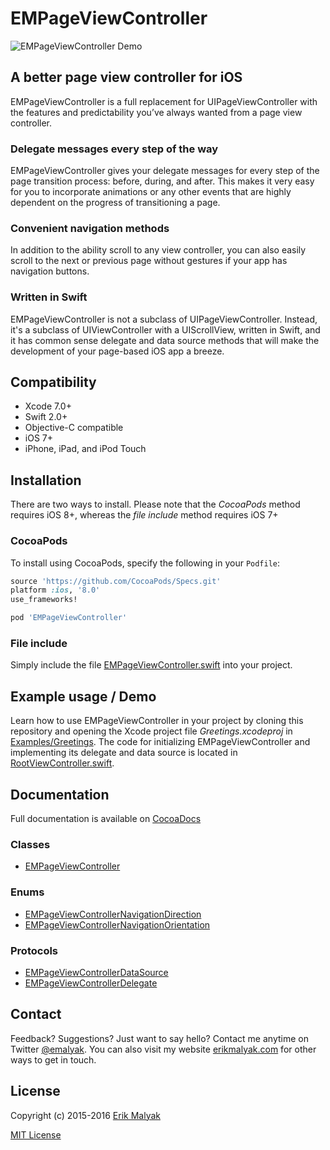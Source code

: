 # EMPageViewController

![EMPageViewController Demo](https://github.com/emalyak/EMPageViewController/blob/master/greetings-demo.gif)

## A better page view controller for iOS
EMPageViewController is a full replacement for UIPageViewController with the features and predictability you’ve always wanted from a page view controller.

### Delegate messages every step of the way
EMPageViewController gives your delegate messages for every step of the page transition process: before, during, and after. This makes it very easy for you to incorporate animations or any other events that are highly dependent on the progress of transitioning a page.

### Convenient navigation methods
In addition to the ability scroll to any view controller, you can also easily scroll to the next or previous page without gestures if your app has navigation buttons.

### Written in Swift
EMPageViewController is not a subclass of UIPageViewController. Instead, it's a subclass of UIViewController with a UIScrollView, written in Swift, and it has common sense delegate and data source methods that will make the development of your page-based iOS app a breeze.

## Compatibility
* Xcode 7.0+
* Swift 2.0+
* Objective-C compatible
* iOS 7+
* iPhone, iPad, and iPod Touch

## Installation

There are two ways to install. Please note that the *CocoaPods* method requires iOS 8+, whereas the *file include* method requires iOS 7+

### CocoaPods
To install using CocoaPods, specify the following in your `Podfile`:
```ruby
source 'https://github.com/CocoaPods/Specs.git'
platform :ios, '8.0'
use_frameworks!

pod 'EMPageViewController'
```

### File include
Simply include the file [EMPageViewController.swift](https://github.com/emalyak/EMPageViewController/blob/master/EMPageViewController/EMPageViewController.swift) into your project.

## Example usage / Demo
Learn how to use EMPageViewController in your project by cloning this repository and opening the Xcode project file *Greetings.xcodeproj* in [Examples/Greetings](https://github.com/emalyak/EMPageViewController/blob/master/Examples/Greetings). The code for initializing EMPageViewController and implementing its delegate and data source is located in [RootViewController.swift](https://github.com/emalyak/EMPageViewController/blob/master/Examples/Greetings/Greetings/RootViewController.swift).

## Documentation
Full documentation is available on [CocoaDocs](http://cocoadocs.org/docsets/EMPageViewController)

### Classes
* [EMPageViewController](http://cocoadocs.org/docsets/EMPageViewController/2.0.2/Classes/EMPageViewController.html)

### Enums
* [EMPageViewControllerNavigationDirection](http://cocoadocs.org/docsets/EMPageViewController/2.0.2/Enums/EMPageViewControllerNavigationDirection.html)
* [EMPageViewControllerNavigationOrientation](http://cocoadocs.org/docsets/EMPageViewController/2.0.2/Enums/EMPageViewControllerNavigationOrientation.html)

### Protocols
* [EMPageViewControllerDataSource](http://cocoadocs.org/docsets/EMPageViewController/2.0.2/Protocols/EMPageViewControllerDataSource.html)
* [EMPageViewControllerDelegate](http://cocoadocs.org/docsets/EMPageViewController/2.0.2/Protocols/EMPageViewControllerDelegate.html)

## Contact

Feedback? Suggestions? Just want to say hello? Contact me anytime on Twitter [@emalyak](https://twitter.com/emalyak). You can also visit my website [erikmalyak.com](http://erikmalyak.com) for other ways to get in touch.

## License
Copyright (c) 2015-2016 [Erik Malyak](http://erikmalyak.com)

[MIT License](https://github.com/emalyak/EMPageViewController/blob/master/LICENSE)
